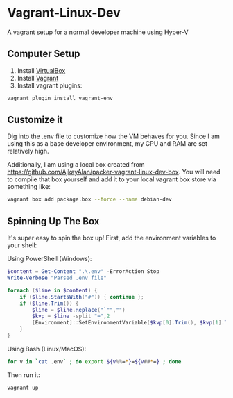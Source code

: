 # Vagrant-Linux-Dev

A vagrant setup for a normal developer machine using Hyper-V

## Computer Setup

1. Install [VirtualBox](https://www.virtualbox.org/wiki/Downloads)
1. Install [Vagrant](https://www.vagrantup.com/downloads.html)
1. Install vagrant plugins:
```sh
vagrant plugin install vagrant-env
```

## Customize it

Dig into the .env file to customize how the VM behaves for you. Since I am using this as a base developer environment, my CPU and RAM are set relatively high.

Additionally, I am using a local box created from https://github.com/AjkayAlan/packer-vagrant-linux-dev-box. You will need to compile that box yourself and add it to your local vagrant box store via something like:

```sh
vagrant box add package.box --force --name debian-dev
```

## Spinning Up The Box

It's super easy to spin the box up! First, add the environment variables to your shell:

Using PowerShell (Windows):
```PowerShell
$content = Get-Content ".\.env" -ErrorAction Stop
Write-Verbose "Parsed .env file"

foreach ($line in $content) {
    if ($line.StartsWith("#")) { continue };
    if ($line.Trim()) {
        $line = $line.Replace("`"","")
        $kvp = $line -split "=",2
        [Environment]::SetEnvironmentVariable($kvp[0].Trim(), $kvp[1].Trim(), "Process") | Out-Null
    }
}
```

Using Bash (Linux/MacOS):
```sh
for v in `cat .env` ; do export ${v%%=*}=${v##*=} ; done
```

Then run it:
```sh
vagrant up
```
